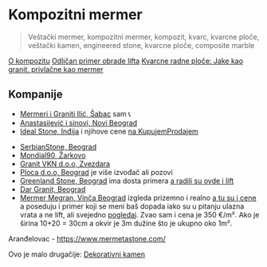 # Kompozitni mermer

> Veštački mermer, kompozitni mermer, kompozit, kvarc, kvarcne ploče, veštački kamen, engineered stone, kvarcne ploče, composite marble

[O kompozitu](https://www.granit-vestackikamen.rs/kompozit.html)
[Odličan primer obrade lifta](https://www.prirodnidekorativnikamen.rs/portfolio/stepenice-i-pod-od-prirodnog-kamena-mogu-biti-izvrsna-dopuna-vasem-enterijeru/)
[Kvarcne radne ploče: Jake kao granit, privlačne kao mermer](https://www.gradnja.rs/kvarcne-radne-ploce-mermeta-technistone/)

## Kompanije

+ [Mermeri i Graniti Ilić, Šabac](https://mermerigraniti.rs/) sam 📞 
+ [Anastasijević i sinovi, Novi Beograd ](https://www.anastasijevic.rs/)
+ [Ideal Stone, Inđija](https://idealstone.rs/) i njihove cene [na KupujemProdajem](https://novi.kupujemprodajem.com/gradjevinarstvo/gradjevinski-materijali/granit-mermer-kvarc-seceno-na-meru/oglas/6937855)
- [SerbianStone, Beograd](https://ukrasnikamen.rs/) 
- [Mondial90, Žarkovo](https://mondial90.rs/)
- [Granit VKN d.o.o, Zvezdara](https://www.granit-vestackikamen.rs/index.html)
- [Ploca d.o.o, Beograd](https://www.ploca.rs/) je više izvođač ali pozovi
- [Greenland Stone, Beograd](https://www.prirodnidekorativnikamen.rs/) ima dosta primera [a radili su ovde i lift](https://www.prirodnidekorativnikamen.rs/portfolio/stambena-zgrada-fasada-stepeniste-i-lift/)
- [Dar Granit, Beograd](https://dargranit.rs/)
- [Mermer Megran, Vinča Beograd](https://kamenmegran.com/) izgleda prizemno i realno [a tu su i cene](https://kamenmegran.com/cene/) a poseduju i primer koji se meni baš dopada iako su u pitanju ulazna vrata a ne lift, ali svejedno [pogledaj](https://kamenmegran.com/wp-content/uploads/2019/04/fasada-od-mermera.jpg).
Zvao sam i cena je 350 €/m².
Ako je širina 10+20 = 30cm a okvir je 3m dužine što je ukupno oko 1m².

Aranđelovac - https://www.mermetastone.com/



Ovo je malo drugačije: [Dekorativni kamen](https://www.kamen-za-zid.rs/cena/)
<!--stackedit_data:
eyJoaXN0b3J5IjpbLTE1NzQ0MDE3MjMsLTM3ODkwNzk5M119
-->